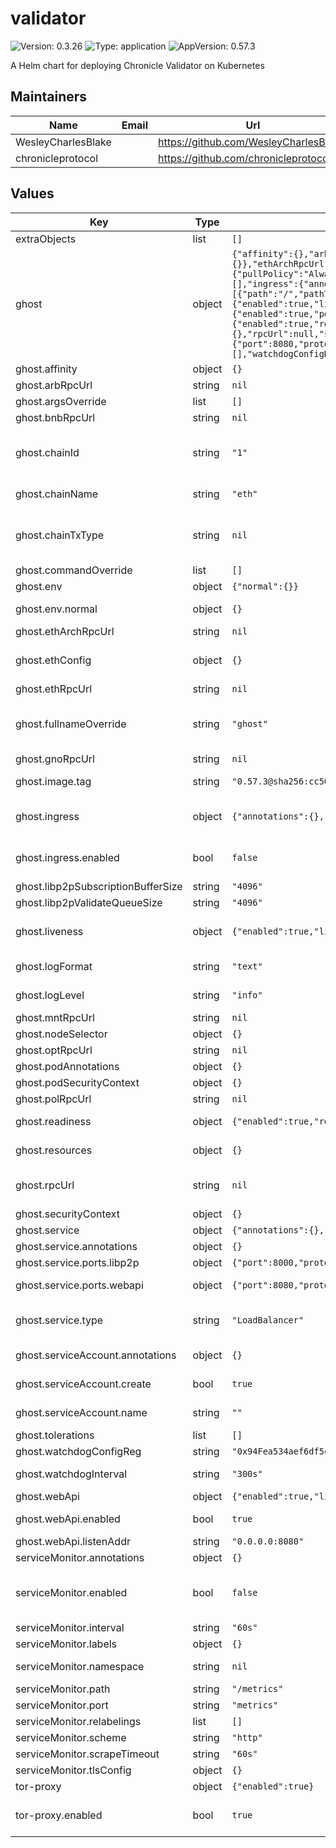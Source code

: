 # validator

![Version: 0.3.26](https://img.shields.io/badge/Version-0.3.26-informational?style=flat-square) ![Type: application](https://img.shields.io/badge/Type-application-informational?style=flat-square) ![AppVersion: 0.57.3](https://img.shields.io/badge/AppVersion-0.57.3-informational?style=flat-square)

A Helm chart for deploying Chronicle Validator on Kubernetes

## Maintainers

| Name | Email | Url |
| ---- | ------ | --- |
| WesleyCharlesBlake |  | <https://github.com/WesleyCharlesBlake/> |
| chronicleprotocol |  | <https://github.com/chronicleprotocol> |

## Values

| Key | Type | Default | Description |
|-----|------|---------|-------------|
| extraObjects | list | `[]` | Extra K8s manifests to deploy |
| ghost | object | `{"affinity":{},"arbRpcUrl":null,"argsOverride":[],"bnbRpcUrl":null,"chainId":"1","chainName":"eth","chainTxType":null,"commandOverride":[],"env":{"normal":{}},"ethArchRpcUrl":null,"ethConfig":{},"ethRpcUrl":null,"fullnameOverride":"ghost","gnoRpcUrl":null,"image":{"pullPolicy":"Always","repository":"ghcr.io/chronicleprotocol/ghost","tag":"0.57.3@sha256:cc50f2eb8092dce67584f334cc73ce750a8ede0ca970dd759679df7b40501ee5"},"imagePullSecrets":[],"ingress":{"annotations":{},"className":"","enabled":false,"hosts":[{"host":"chart-example.local","paths":[{"path":"/","pathType":"ImplementationSpecific","port":8000}]}],"tls":[]},"libp2pSubscriptionBufferSize":"4096","libp2pValidateQueueSize":"4096","liveness":{"enabled":true,"livenessProbe":{"httpGet":{"path":"/healthcheck","port":9100},"initialDelaySeconds":30,"periodSeconds":60}},"logFormat":"text","logLevel":"info","metrics":{"enabled":true,"port":9090},"mntRpcUrl":null,"nameOverride":"","nodeSelector":{},"optRpcUrl":null,"podAnnotations":{},"podSecurityContext":{},"polRpcUrl":null,"readiness":{"enabled":true,"readinessProbe":{"httpGet":{"path":"/healthcheck","port":9100},"initialDelaySeconds":30,"periodSeconds":60}},"replicaCount":1,"resources":{},"rpcUrl":null,"securityContext":{},"service":{"annotations":{},"ports":{"libp2p":{"port":8000,"protocol":"TCP"},"webapi":{"port":8080,"protocol":"TCP"}},"type":"LoadBalancer"},"serviceAccount":{"annotations":{},"create":true,"name":""},"tolerations":[],"watchdogConfigReg":"0x94Fea534aef6df5cF66C2DAE5CE0A05d10C068F3","watchdogInterval":"300s","webApi":{"enabled":true,"listenAddr":"0.0.0.0:8080"}}` | Values for Ghost |
| ghost.affinity | object | `{}` | pod Affinity spec applied validator |
| ghost.arbRpcUrl | string | `nil` | RPC url for ARB |
| ghost.argsOverride | list | `[]` | args override for the validator |
| ghost.bnbRpcUrl | string | `nil` | RPC url for BNB |
| ghost.chainId | string | `"1"` | chain id for the "target" or "main" chain we use for the validator. Can be mainnet ethereum `1` or sepolia ethereum `11155111` |
| ghost.chainName | string | `"eth"` | chain name for the "target" or "main" chain we use for the validator |
| ghost.chainTxType | string | `nil` | chain tx type for the "target" or "main" chain we use for the validator. Can be mainnet ethereum `eip1559` or sepolia ethereum `legacy` |
| ghost.commandOverride | list | `[]` | command override for the validator |
| ghost.env | object | `{"normal":{}}` | Environment variable listing |
| ghost.env.normal | object | `{}` | un-encrypted env vars passed to the pod |
| ghost.ethArchRpcUrl | string | `nil` | RPC url for ETH Archival node |
| ghost.ethConfig | object | `{}` | Provide ETH keys from existing secrets : **NB** use only existing secret OR env vars, do not provide both |
| ghost.ethRpcUrl | string | `nil` | RPC URL for ETH |
| ghost.fullnameOverride | string | `"ghost"` | Override the release name to so tor-proxy can work with the default config. NB only change this if you know what you are doing |
| ghost.gnoRpcUrl | string | `nil` | RPC url for GNO |
| ghost.image.tag | string | `"0.57.3@sha256:cc50f2eb8092dce67584f334cc73ce750a8ede0ca970dd759679df7b40501ee5"` | Overrides the image tag whose default is the chart appVersion. |
| ghost.ingress | object | `{"annotations":{},"className":"","enabled":false,"hosts":[{"host":"chart-example.local","paths":[{"path":"/","pathType":"ImplementationSpecific","port":8000}]}],"tls":[]}` | Ingress for the validator (Do not enable ingress, as libp2p does not support path based routing yet) |
| ghost.ingress.enabled | bool | `false` | Disabled by default, since there is a bug in libp2p port assignment for dns based routing |
| ghost.libp2pSubscriptionBufferSize | string | `"4096"` | libp2p buffer size |
| ghost.libp2pValidateQueueSize | string | `"4096"` | libp2p validate queue size |
| ghost.liveness | object | `{"enabled":true,"livenessProbe":{"httpGet":{"path":"/healthcheck","port":9100},"initialDelaySeconds":30,"periodSeconds":60}}` | Liveness probe : restart the validator if the healthcheck endpoint is not reachable |
| ghost.logFormat | string | `"text"` | Log format for the validator, can be one of `json`, `text` |
| ghost.logLevel | string | `"info"` | Log level for the validator, can be one of `debug`, `info`, `warning`, `error` |
| ghost.mntRpcUrl | string | `nil` | RPC url for MNT |
| ghost.nodeSelector | object | `{}` | Node selector for the validator |
| ghost.optRpcUrl | string | `nil` | RPC url for OETH (optimism) |
| ghost.podAnnotations | object | `{}` | Pod annotations for the validator |
| ghost.podSecurityContext | object | `{}` | Pod security context for the validator |
| ghost.polRpcUrl | string | `nil` | RPC url for Polygon (polygon) |
| ghost.readiness | object | `{"enabled":true,"readinessProbe":{"httpGet":{"path":"/healthcheck","port":9100},"initialDelaySeconds":30,"periodSeconds":60}}` | Readiness probe : stop the validator if the metrics endpoint is not reachable |
| ghost.resources | object | `{}` | Resources constraints for the validator, CPU, Memory, etc. |
| ghost.rpcUrl | string | `nil` | RPC url for the "target" or "main" chain we use for the validator. Can be mainnet ethereum or sepolia ethereum |
| ghost.securityContext | object | `{}` | Security context for the validator |
| ghost.service | object | `{"annotations":{},"ports":{"libp2p":{"port":8000,"protocol":"TCP"},"webapi":{"port":8080,"protocol":"TCP"}},"type":"LoadBalancer"}` | Service type for the validator |
| ghost.service.annotations | object | `{}` | Annotations to add to the service |
| ghost.service.ports.libp2p | object | `{"port":8000,"protocol":"TCP"}` | libp2p port for the validator service |
| ghost.service.ports.webapi | object | `{"port":8080,"protocol":"TCP"}` | webapi listen port for the validator service |
| ghost.service.type | string | `"LoadBalancer"` | Type of service for the validator, can also be `LoadBalancer`, `NodePort` is experimental |
| ghost.serviceAccount.annotations | object | `{}` | Annotations to add to the service account |
| ghost.serviceAccount.create | bool | `true` | Specifies whether a service account should be created |
| ghost.serviceAccount.name | string | `""` | If not set and create is true, a name is generated using the fullname template |
| ghost.tolerations | list | `[]` | Tolerations applied validator |
| ghost.watchdogConfigReg | string | `"0x94Fea534aef6df5cF66C2DAE5CE0A05d10C068F3"` | WATCHDOG onchain config address |
| ghost.watchdogInterval | string | `"300s"` | WATCHDOG polling interval (in seconds) |
| ghost.webApi | object | `{"enabled":true,"listenAddr":"0.0.0.0:8080"}` | WEB API (tor-proxy) |
| ghost.webApi.enabled | bool | `true` | Enables the web api and deploys the tor-proxy subchart |
| ghost.webApi.listenAddr | string | `"0.0.0.0:8080"` | Listen address for the web api |
| serviceMonitor.annotations | object | `{}` | Additional ServiceMonitor annotations |
| serviceMonitor.enabled | bool | `false` | If true, a ServiceMonitor CRD is created for a prometheus operator https://github.com/coreos/prometheus-operator |
| serviceMonitor.interval | string | `"60s"` | ServiceMonitor scrape interval |
| serviceMonitor.labels | object | `{}` | Additional ServiceMonitor labels |
| serviceMonitor.namespace | string | `nil` | Alternative namespace for ServiceMonitor |
| serviceMonitor.path | string | `"/metrics"` | Path to scrape |
| serviceMonitor.port | string | `"metrics"` | port to scrape |
| serviceMonitor.relabelings | list | `[]` | ServiceMonitor relabelings |
| serviceMonitor.scheme | string | `"http"` | ServiceMonitor scheme |
| serviceMonitor.scrapeTimeout | string | `"60s"` | ServiceMonitor scrape timeout |
| serviceMonitor.tlsConfig | object | `{}` | ServiceMonitor TLS configuration |
| tor-proxy | object | `{"enabled":true}` | Values for Tor Proxy (subchart of ghost) |
| tor-proxy.enabled | bool | `true` | values for tor-proxy, installs [tor-controller](/crds/tor-controller.yaml) and creates an [onionService CRD](/templates/onion-service.yaml) |

